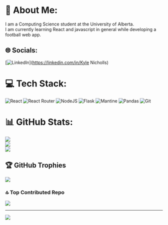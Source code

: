 # 💫 About Me:
I am a Computing Science student at the University of Alberta. <br>I am currently learning React and javascript in general while developing a football web app.


## 🌐 Socials:
[![LinkedIn](https://img.shields.io/badge/LinkedIn-%230077B5.svg?logo=linkedin&logoColor=white)](https://linkedin.com/in/Kyle Nicholls) 

# 💻 Tech Stack:
![React](https://img.shields.io/badge/react-%2320232a.svg?style=for-the-badge&logo=react&logoColor=%2361DAFB) ![React Router](https://img.shields.io/badge/React_Router-CA4245?style=for-the-badge&logo=react-router&logoColor=white) ![NodeJS](https://img.shields.io/badge/node.js-6DA55F?style=for-the-badge&logo=node.js&logoColor=white) ![Flask](https://img.shields.io/badge/flask-%23000.svg?style=for-the-badge&logo=flask&logoColor=white) ![Mantine](https://img.shields.io/badge/Mantine-ffffff?style=for-the-badge&logo=Mantine&logoColor=339af0) ![Pandas](https://img.shields.io/badge/pandas-%23150458.svg?style=for-the-badge&logo=pandas&logoColor=white) ![Git](https://img.shields.io/badge/git-%23F05033.svg?style=for-the-badge&logo=git&logoColor=white)
# 📊 GitHub Stats:
![](https://github-readme-stats.vercel.app/api?username=KyleNicholls19&theme=midnight-purple&hide_border=false&include_all_commits=true&count_private=true)<br/>
![](https://github-readme-streak-stats.herokuapp.com/?user=KyleNicholls19&theme=midnight-purple&hide_border=false)<br/>
![](https://github-readme-stats.vercel.app/api/top-langs/?username=KyleNicholls19&theme=midnight-purple&hide_border=false&include_all_commits=true&count_private=true&layout=compact)

## 🏆 GitHub Trophies
![](https://github-profile-trophy.vercel.app/?username=KyleNicholls19&theme=midnight-purple&no-frame=false&no-bg=true&margin-w=4)

### 🔝 Top Contributed Repo
![](https://github-contributor-stats.vercel.app/api?username=KyleNicholls19&limit=5&theme=midnight-purple&combine_all_yearly_contributions=true)

---
[![](https://visitcount.itsvg.in/api?id=KyleNicholls19&icon=0&color=0)](https://visitcount.itsvg.in)

